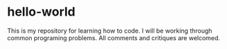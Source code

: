 # hello-world
This is my repository for learning how to code.
I will be working through common programing problems.
All comments and critiques are welcomed.
